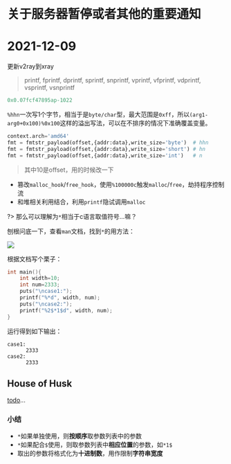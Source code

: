 
# 关于服务器暂停或者其他的重要通知

# 2021-12-09

更新v2ray到xray

> printf,  fprintf,  dprintf,  sprintf,  snprintf, vprintf, vfprintf, vdprintf, vsprintf, vsnprintf 

```c
0x0.07fcf47895ap-1022

```

`%hhn`一次写1个字节，相当于是`byte/char`型，最大范围是`0xff`，所以`(arg1-arg0+0x100)%0x100`这样的溢出写法，可以在不排序的情况下准确覆盖变量。

```python
context.arch='amd64'
fmt = fmtstr_payload(offset,{addr:data},write_size='byte')  # hhn
fmt = fmtstr_payload(offset,{addr:data},write_size='short') # hn
fmt = fmtstr_payload(offset,{addr:data},write_size='int')   # n
```



>其中10是offset，用的时候改一下

* 篡改`malloc_hook`/`free_hook`，使用`%100000c`触发`malloc`/`free`，劫持程序控制流
* 和堆相关利用结合，利用`printf`隐试调用`malloc`

?> 那么可以理解为`*`相当于c语言取值符号...嘛？

刨根问底一下，查看`man`文档，找到`*`的用方法：

![](http://image.taqini.space/img/20200405185627.png)

根据文档写个栗子：

```c
int main(){
    int width=10;
    int num=2333;
    puts("\ncase1:");
    printf("%*d", width, num);    
    puts("\ncase2:");
    printf("%2$*1$d", width, num);
}
```

运行得到如下输出：

```
case1:
      2333
case2:
      2333
```

## House of Husk

[todo](https://ptr-yudai.hatenablog.com/entry/2020/04/02/111507)...

### 小结

* `*`如果单独使用，则**按顺序**取参数列表中的参数
* `*`如果配合`$`使用，则取参数列表中**相应位置**的参数，如`*1$`
* 取出的参数将格式化为**十进制数**，用作限制**字符串宽度**

